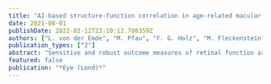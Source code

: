 ```yaml
---
title: "AI-based structure-function correlation in age-related macular degeneration"
date: 2021-08-01
publishDate: 2022-02-12T23:10:12.708359Z
authors: ["L. von der Emde", "M. Pfau", "F. G. Holz", "M. Fleckenstein", "K. Kortuem", "P. A. Keane", "D. L. Rubin", "S. Schmitz-Valckenberg"]
publication_types: ["2"]
abstract: "Sensitive and robust outcome measures of retinal function are pivotal for clinical trials in age-related macular degeneration (AMD). A recent development is the implementation of artificial intelligence (AI) to infer results of psychophysical examinations based on findings derived from multimodal imaging. We conducted a review of the current literature referenced in PubMed and Web of Science among others with the keywords 'artificial intelligence' and 'machine learning' in combination with 'perimetry', 'best-corrected visual acuity (BCVA)', 'retinal function' and 'age-related macular degeneration'. So far AI-based structure-function correlations have been applied to infer conventional visual field, fundus-controlled perimetry, and electroretinography data, as well as BCVA, and patient-reported outcome measures (PROM). In neovascular AMD, inference of BCVA (hereafter termed inferred BCVA) can estimate BCVA results with a root mean squared error of ~7-11 letters, which is comparable to the accuracy of actual visual acuity assessment. Further, AI-based structure-function correlation can successfully infer fundus-controlled perimetry (FCP) results both for mesopic as well as dark-adapted (DA) cyan and red testing (hereafter termed inferred sensitivity). Accuracy of inferred sensitivity can be augmented by adding short FCP examinations and reach mean absolute errors (MAE) of ~3-5 dB for mesopic, DA cyan and DA red testing. Inferred BCVA, and inferred retinal sensitivity, based on multimodal imaging, may be considered as a quasi-functional surrogate endpoint for future interventional clinical trials in the future. 摘要: 对于年龄相关性黄斑变性(AMD)的临床试验来说, 敏感且强大的视网膜功能测量手段是至关重要的。近期的新进展是利用人工智能(AI)来解释多模式影像成像的心理物理检查结果。我们以“人工智能”和“机器学习”为关键词, 结合“视野测量”、“最佳矫正视力(BCVA)”、“视网膜功能”和“年龄相关性黄斑变性”, 对PubMed和Web of Science中的文献进行了综述。到目前为止, 基于人工智能的结构功能相关性的研究已被应用于传统的视野检查、FCP视野检查、视网膜电生理检查以及BCVA的检查和患者报告结果(PROM)的测量。对于新生血管性AMD, BCVA推理法(以下称为BCVA推测法)可以评估BCVA结果, 其均方根误差大约为7-11个字母, 这与实际视力评估的准确性相当。此外, 基于人工智能的结构功能相关性的研究可以成功推测FCP视野检查的结果, 包括中间视觉、暗适应(DA)青色和红色试验(以下称为灵敏度推测法)。通过增加短时间的FCP检查, 可以提高灵敏度推测法的准确性, 对于中间视觉法、暗适应青色法和暗适应红色法, 其平均绝对误差(MAE)约为3-5 dB。基于多模态成像的BCVA推测法和视网膜灵敏度推测法, 可被认为是未来干预性临床试验的功能评估手段的替代终点。."
featured: false
publication: "*Eye (Lond)*"
---
```


